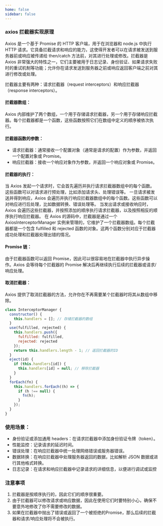 ```yaml
---
home: false
sidebar: false
---
```


### axios 拦截器实现原理
Axios 是一个基于 Promise 的 HTTP 客户端，用于在浏览器和 node.js 中执行 HTTP 请求。它具备拦截请求和响应的能力，这使得开发者可以在请求被发送到服务器前或响应被传递给 then/catch 方法前，对其进行处理或修改。拦截器是 Axios 非常强大的特性之一，它们主要被用于日志记录、身份验证、如果请求失败时的重试机制等功能；允许你在请求发送到服务器之前或响应返回客户端之前对其进行修改或处理。
 
拦截器主要有两种：请求拦截器（request interceptors）和响应拦截器（response interceptors）。


#### 拦截器数组：
Axios 内部维护了两个数组，一个用于存储请求拦截器，另一个用于存储响应拦截器。每个拦截器都是一个函数，这些函数按照它们在数组中定义的顺序被依次执行。

#### 拦截器函数的参数：

 - 请求拦截器：通常接收一个配置对象（通常是请求的配置）作为参数，并返回一个配置对象或 Promise。
 - 响应拦截器：接收一个响应对象作为参数，并返回一个响应对象或 Promise。

#### 拦截器的执行：

当 Axios 发起一个请求时，它会首先遍历并执行请求拦截器数组中的每个函数。这些函数可以对请求进行预处理，比如添加请求头、处理错误等。
一旦请求被发送并得到响应，Axios 会遍历并执行响应拦截器数组中的每个函数。这些函数可以对响应进行后处理，比如数据转换、错误处理等。
当发出请求或接收响应时，Axios 会遍历这些拦截器，并按照添加的顺序执行请求拦截器，以及按照相反的顺序执行响应拦截器。
在 Axios 的源码中，拦截器是通过一个 AxiosInterceptorManager 实例来管理的，它维护了一个拦截器数组。每个拦截器都是一个包含 fulfilled 和 rejected 函数的对象。这两个函数分别对应于拦截器成功处理和拦截器处理出错的情况。
#### Promise 链：
由于拦截器函数可以返回 Promise，因此可以很容易地在拦截器中执行异步操作。Axios 会等待每个拦截器的 Promise 解决后再继续执行后续的拦截器或请求/响应处理。

#### 取消拦截器：
Axios 提供了取消拦截器的方法，允许你在不再需要某个拦截器时将其从数组中移除。

``` javascript
class InterceptorManager {
  constructor() {
    this.handlers = []; // 存储拦截器的数组
  }
  use(fulfilled, rejected) {
    this.handlers.push({
      fulfilled: fulfilled,
      rejected: rejected
    });
    return this.handlers.length - 1; // 返回拦截器的ID
  }
  eject(id) {
    if (this.handlers[id]) {
      this.handlers[id] = null; // 移除拦截器
    }
  }
  forEach(fn) {
    this.handlers.forEach((h) => {
      if (h !== null) {
        fn(h);
      }
    });
  }
}
```

### 使用场景：
- 身份验证或添加通用 headers：在请求拦截器中添加身份验证令牌（token）。
- 性能监控：记录请求的延迟时间。
- 错误处理：在响应拦截器中统一处理网络错误或服务器错误。
- 数据转换：在响应拦截器中处理服务器返回的数据，比如解析 JSON 数据或进行其他格式转换。
- 日志记录：在请求和响应拦截器中记录请求的详细信息，以便进行调试或监控

### 注意事项
 1. 拦截器是按顺序执行的，因此它们的顺序很重要。
 2. 由于拦截器可以修改请求或响应数据，因此在使用它们时要特别小心，确保不要意外地修改了你不需要修改的数据。
 3. 如果在拦截器中抛出了错误或返回了一个被拒绝的Promise，那么后续的拦截器和请求/响应处理将不会被执行。
